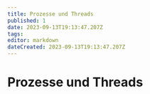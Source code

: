 ```yaml
---
title: Prozesse und Threads
published: 1
date: 2023-09-13T19:13:47.207Z
tags: 
editor: markdown
dateCreated: 2023-09-13T19:13:47.207Z
---
```


# Prozesse und Threads